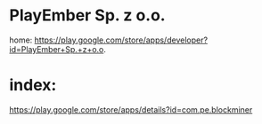 # PlayEmber Sp. z o.o.
home: https://play.google.com/store/apps/developer?id=PlayEmber+Sp.+z+o.o.

# index:
https://play.google.com/store/apps/details?id=com.pe.blockminer
